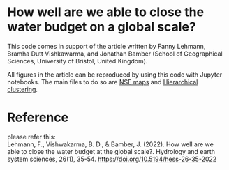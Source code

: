 # How well are we able to close the water budget on a global scale?
This code comes in support of the article written by Fanny Lehmann, Bramha Dutt Vishkawarma, and Jonathan Bamber (School of Geographical Sciences, University of Bristol, United Kingdom). 

All figures in the article can be reproduced by using this code with Jupyter notebooks. The main files to do so are [NSE maps](https://github.com/lehmannfa/water_budget_closure/blob/main/NSE%20maps.ipynb) and [Hierarchical clustering](https://github.com/lehmannfa/water_budget_closure/blob/main/Hierarchical%20clustering%20of%20basins.ipynb).

# Reference
please refer this:  
Lehmann, F., Vishwakarma, B. D., & Bamber, J. (2022). How well are we able to close the water budget at the global scale?. Hydrology and earth system sciences, 26(1), 35-54. https://doi.org/10.5194/hess-26-35-2022
